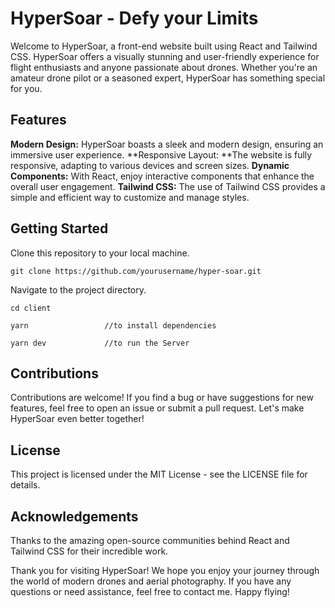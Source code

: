 # HyperSoar - Defy your Limits


Welcome to HyperSoar, a front-end website built using React and Tailwind CSS. HyperSoar offers a visually stunning and user-friendly experience for flight enthusiasts and anyone passionate about drones. Whether you're an amateur drone pilot or a seasoned expert, HyperSoar has something special for you.

## Features
**Modern Design:** HyperSoar boasts a sleek and modern design, ensuring an immersive user experience.
**Responsive Layout: **The website is fully responsive, adapting to various devices and screen sizes.
**Dynamic Components:** With React, enjoy interactive components that enhance the overall user engagement.
**Tailwind CSS:** The use of Tailwind CSS provides a simple and efficient way to customize and manage styles.

## Getting Started
Clone this repository to your local machine.
```
git clone https://github.com/yourusername/hyper-soar.git
```
Navigate to the project directory.
```
cd client

yarn                 //to install dependencies

yarn dev             //to run the Server
```

## Contributions
Contributions are welcome! If you find a bug or have suggestions for new features, feel free to open an issue or submit a pull request. Let's make HyperSoar even better together!

## License
This project is licensed under the MIT License - see the LICENSE file for details.

## Acknowledgements
Thanks to the amazing open-source communities behind React and Tailwind CSS for their incredible work.

Thank you for visiting HyperSoar! We hope you enjoy your journey through the world of modern drones and aerial photography. If you have any questions or need assistance, feel free to contact me. Happy flying!
